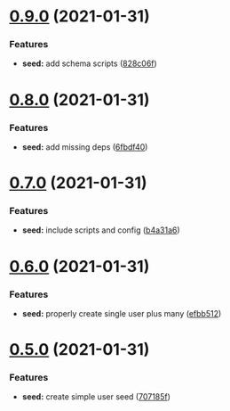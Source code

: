 # [0.9.0](https://github.com/bsord/rcvr-api/compare/0.8.0...0.9.0) (2021-01-31)


### Features

* **seed:** add schema scripts ([828c06f](https://github.com/bsord/rcvr-api/commit/828c06f73fdf3fc5b0a216c135f89ff8a4ae8f4d))



# [0.8.0](https://github.com/bsord/rcvr-api/compare/0.7.0...0.8.0) (2021-01-31)


### Features

* **seed:** add missing deps ([6fbdf40](https://github.com/bsord/rcvr-api/commit/6fbdf40dbf163080c418186a87847a68ca651576))



# [0.7.0](https://github.com/bsord/rcvr-api/compare/0.6.0...0.7.0) (2021-01-31)


### Features

* **seed:** include scripts and config ([b4a31a6](https://github.com/bsord/rcvr-api/commit/b4a31a6a113c398372c96fe33d704b4d420c912d))



# [0.6.0](https://github.com/bsord/rcvr-api/compare/0.5.0...0.6.0) (2021-01-31)


### Features

* **seed:** properly create single user plus many ([efbb512](https://github.com/bsord/rcvr-api/commit/efbb5128d8e7fc62f222509f425ec18c51c68909))



# [0.5.0](https://github.com/bsord/rcvr-api/compare/0.4.0...0.5.0) (2021-01-31)


### Features

* **seed:** create simple user seed ([707185f](https://github.com/bsord/rcvr-api/commit/707185fda60a83e4ae8fca87312fe88d76ffe590))



